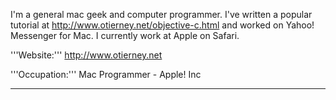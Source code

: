 

I'm a general mac geek and computer programmer. I've written a popular tutorial at http://www.otierney.net/objective-c.html and worked on Yahoo! Messenger for Mac.  I currently work at Apple on Safari.

'''Website:''' http://www.otierney.net

'''Occupation:''' Mac Programmer - Apple! Inc

----